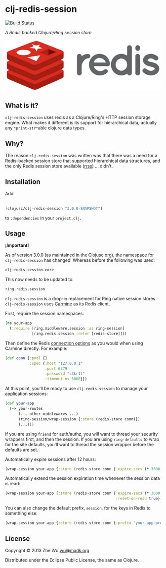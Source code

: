 clj-redis-session
=================

[![Build Status][travis-badge]][travis]

*A Redis backed Clojure/Ring session store*

[![Project Logo][logo]][logo-large]


What is it?
-----------

`clj-redis-session` uses redis as a Clojure/Ring's HTTP session
storage engine. What makes it different is its support for
hierarchical data, actually any `*print-str*`able clojure data types.


Why?
----

The reason `clj-redis-session` was written was that there was a need for
a Redis-backed session store that supported hierarchical data structures,
and the only Redis session store available ([rrss][rrss]) ... didn't.


Installation
------------

Add
```clojure

[clojusc/clj-redis-session "3.0.0-SNAPSHOT"]
```
to `:dependencies` in your `project.clj`.


Usage
-----

**¡Important!**

As of version 3.0.0 (as maintained in the Clojusc org), the
namespace for `clj-redis-session` has changed! Whereas before the
following was used:

```clj
clj-redis-session.core
```

This now needs to be updated to:

```clj
ring.redis.session
```


`clj-redis-session` is a drop-in replacement for Ring native session
stores. `clj-redis-session` uses [Carmine][carmine] as its Redis client.


First, require the session namespaces:

```clj
(ns your-app
  (:require [ring.middleware.session :as ring-session]
            [ring.redis.session :refer [redis-store]]))
```

Then define the Redis [connection options][redis conn opts] as you would when
using Carmine directly. For example:

```clj
(def conn {:pool {}
           :spec {:host "127.0.0.1"
                  :port 6379
                  :password "s3kr1t"
                  :timeout-ms 5000}})
```

At this point, you'll be ready to use `clj-redis-session` to manage your
application sessions:

```clj
(def your-app
  (-> your-routes
      (... other middlewares ...)
      (ring-session/wrap-session {:store (redis-store conn)})
      (...)))
```

If you are using `friend` for auth/authz, you will want to thread your security
wrappers first, and then the session. If you are using `ring-defaults` to wrap
for the site defaults, you'll want to thread the session wrapper before the
defaults are set.

Automatically expire sessions after 12 hours:

```clj
(wrap-session your-app {:store (redis-store conn {:expire-secs (* 3600 12)})})
```

Automatically extend the session expiration time whenever the session data is
read:

```clj
(wrap-session your-app {:store (redis-store conn {:expire-secs (* 3600 12)
                                                  :reset-on-read true})})
```

You can also change the default prefix, `session`, for the keys in Redis to
something else:

```clj
(wrap-session your-app {:store (redis-store conn {:prefix "your-app-prefix"})})
```


License
-------

Copyright © 2013 Zhe Wu <wu@madk.org>

Distributed under the Eclipse Public License, the same as Clojure.


[travis]: https://travis-ci.org/clojusc/clj-redis-session
[travis-badge]: https://travis-ci.org/clojusc/clj-redis-session.png?branch=dev
[logo]: resources/images/redis-logo-small.png
[logo-large]: resources/images/redis-logo.png
[rrss]: https://github.com/paraseba/rrss
[carmine]: https://github.com/ptaoussanis/carmine
[redis conn opts]: https://github.com/ptaoussanis/carmine/blob/master/src/taoensso/carmine.clj#L26
